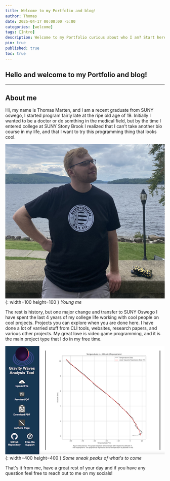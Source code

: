 ```yaml
---
title: Welcome to my Portfolio and blog!
author: Thomas
date: 2025-04-17 00:00:00 -5:00
categories: [welcome]
tags: [Intro]
description: Welcome to my Portfolio curious about who I am? Start here!
pin: true
published: true
toc: true
---
```


## Hello and welcome to my Portfolio and blog!

---

## About me

Hi, my name is Thomas Marten, and I am a recent graduate from SUNY oswego, I started program fairly late at
the ripe old age of 19. Initially I wanted to be a doctor or do somthing in the medical field, but by the 
time I entered college at SUNY Stony Brook I realized that I can't take another bio course in my life, and that I want to try this
programming thing that looks cool. 

![My photo](assets/images/MyPhoto.jpg){: width=100 height=100 }
_Young me_

The rest is history, but one major change and transfer to SUNY Oswego I have spent the last 4 years of my college life
working with cool people on cool projects. Projects you can explore when you are done here. I have done a lot of varried stuff
from CLI tools, websites, research papers, and various other projects. My great love is video game programming,
and it is the main project type that I do in my free time.

![Image of some tools I have created](assets/images/example.png){: width=400 height=400 }
_Some sneak peaks of what's to come_

That's it from me, have a great rest of your day and if you have any question feel free to reach out
to me on my socials!
